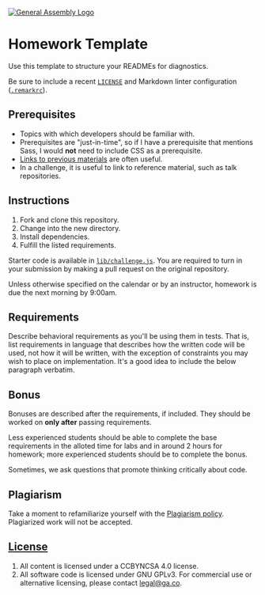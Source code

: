 [![General Assembly Logo](https://camo.githubusercontent.com/1a91b05b8f4d44b5bbfb83abac2b0996d8e26c92/687474703a2f2f692e696d6775722e636f6d2f6b6538555354712e706e67)](https://generalassemb.ly/education/web-development-immersive)

# Homework Template

Use this template to structure your READMEs for diagnostics.

Be sure to include a recent [`LICENSE`](LICENSE) and Markdown linter
configuration ([`.remarkrc`](.remarkrc)).

## Prerequisites

* Topics with which developers should be familiar with.
* Prerequisites are "just-in-time", so if I have a prerequisite that mentions
  Sass, I would **not** need to include CSS as a prerequisite.
* [Links to previous materials](https://www.youtube.com/watch?v=dQw4w9WgXcQ)
  are often useful.
* In a challenge, it is useful to link to reference material, such as talk
  repositories.

## Instructions

1. Fork and clone this repository.
1. Change into the new directory.
1. Install dependencies.
1. Fulfill the listed requirements.

Starter code is available in [`lib/challenge.js`](lib/challenge.js). You are
required to turn in your submission by making a pull request on the original
repository.

Unless otherwise specified on the calendar or by an instructor, homework is due
the next morning by 9:00am.

## Requirements

Describe behavioral requirements as you'll be using them in tests. That is,
list requirements in language that describes how the written code will be used,
not how it will be written, with the exception of constraints you may wish to
place on implementation. It's a good idea to include the below paragraph
verbatim.

## Bonus

Bonuses are described after the requirements, if included. They should be worked
on **only after** passing requirements.

Less experienced students should be able to complete the base requirements in
the alloted time for labs and in around 2 hours for homework; more experienced
students should be to complete the bonus.

Sometimes, we ask questions that promote thinking critically about code.

## Plagiarism

Take a moment to refamiliarize yourself with the [Plagiarism policy](https://git.generalassemb.ly/DC-WDI/Administrative/blob/master/plagiarism.md). Plagiarized work will not be accepted.

## [License](LICENSE)

1.  All content is licensed under a CC­BY­NC­SA 4.0 license.
1.  All software code is licensed under GNU GPLv3. For commercial use or
    alternative licensing, please contact legal@ga.co.
